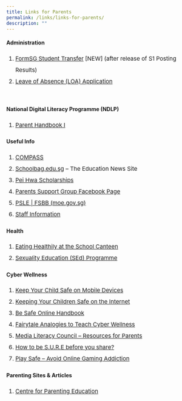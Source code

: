 ```yaml
---
title: Links for Parents
permalink: /links/links-for-parents/
description: ""
---
```

<h4>Administration</h4>

<ol>
<li style="font-size:15px; line-height:2;"><a href="https://form.gov.sg/5fdaf670f80bcd0012506a58" target="_blank" rel="noopener noreferrer">FormSG Student Transfer</a> [NEW] (after release of S1 Posting Results)</li>
	
<li style="font-size:15px; line-height:2;"><a href="https://go.gov.sg/phss-loa-form" target="_blank" rel="noopener noreferrer">Leave of Absence (LOA) Application</a>
<div class="mceTemp">&nbsp;</div>
</li>
</ol>


<h4>National Digital Literacy Programme (NDLP)</h4>

<ol>
<li style="font-size:15px; line-height:2;"><a href="https://drive.google.com/file/d/1yygqA326DclD4cE3ZBkq1xvmH9Cnx9Mc/view?usp=sharing" target="_blank" rel="noopener noreferrer">Parent Handbook I</a></li>
</ol>

<h4>Useful Info</h4>
<ol>
<li style="font-size:15px; line-height:2;"><a href="http://www.moe.gov.sg/compass/" target="_blank" rel="noopener noreferrer">COMPASS</a></li>
<li style="font-size:15px; line-height:2;"><a href="https://www.schoolbag.edu.sg/" target="_blank" rel="noopener noreferrer">Schoolbag.edu.sg</a>&nbsp;&ndash; The Education News Site</li>
<li style="font-size:15px; line-height:2;"><a href="/our-partners/pei-hwa-alumni">Pei Hwa Scholarships</a></li>
<li style="font-size:15px; line-height:2;"><a href="http://www.facebook.com/groups/phss.psg/" target="_blank" rel="noopener noreferrer">Parents Support Group Facebook Page</a></li>
<li style="font-size:15px; line-height:2;"><a href="https://www.moe.gov.sg/microsites/psle-fsbb/index.html" target="_blank" rel="noopener noreferrer" data-saferedirecturl="https://www.google.com/url?q=https://www.moe.gov.sg/microsites/psle-fsbb/index.html&amp;source=gmail&amp;ust=1618903324088000&amp;usg=AFQjCNG_VhpZE7y2YvIk5AKxDbAyrLpcdg">PSLE | FSBB (moe.gov.sg)</a></li>
<li style="font-size:15px; line-height:2;"><a href="/about-us/staff-contact-info/">Staff Information</a></li>
</ol>

<h4>Health</h4>
<ol>
<li style="font-size:15px; line-height:2;"><a href="https://www.healthhub.sg/live-healthy/511/Healthy%20meals%20in%20school" target="_blank" rel="noopener noreferrer">Eating Healthily at the School Canteen</a></li>
<li style="font-size:15px; line-height:2;"><a href="/programmes/sexuality-education/" target="_blank" rel="noopener noreferrer">Sexuality Education (SEd) Programme</a></li>
</ol>

<h4>Cyber Wellness</h4>
<ol>
<li style="font-size:15px; line-height:2;"><a href="https://www.csa.gov.sg/gosafeonline/go-safe-for-me/for-parents/keep-your-child-safe-on-mobile-devices" target="_blank" rel="noopener noreferrer">Keep Your Child Safe on Mobile Devices</a></li>
<li style="font-size:15px; line-height:2;"><a href="https://www.csa.gov.sg/gosafeonline/go-safe-for-me/for-parents/keeping-your-children-safe-on-the-internet" target="_blank" rel="noopener noreferrer">Keeping Your Children Safe on the Internet</a></li>
<li style="font-size:15px; line-height:2;"><a href="https://www.csa.gov.sg/gosafeonline/resources/be-safe-online-handbook" target="_blank" rel="noopener noreferrer">Be Safe Online Handbook</a></li>
<li style="font-size:15px; line-height:2;"><a href="https://www.csa.gov.sg/gosafeonline/go-safe-for-me/for-parents/3-fairy-tale-analogies-for-your-children" target="_blank" rel="noopener noreferrer">Fairytale Analogies to Teach Cyber Wellness</a></li>
<li style="font-size:15px; line-height:2;"><a href="https://www.betterinternet.sg/Resources/Resources-Listing?topic=everything&amp;persona=parents" target="_blank" rel="noopener noreferrer">Media Literacy Council &ndash; Resources for Parents</a></li>
<li style="font-size:15px; line-height:2;"><a href="https://sure.nlb.gov.sg/blog/fake-news/fn0002" target="_blank" rel="noopener noreferrer">How to be S.U.R.E before you share?</a></li>
<li style="font-size:15px; line-height:2;"><a href="https://www.schoolbag.edu.sg/story/play-safe-avoid-online-gaming-addiction" target="_blank" rel="noopener noreferrer">Play Safe &ndash; Avoid Online Gaming Addiction</a></li>
</ol>

<h4>Parenting Sites & Articles</h4>
<ol>
<li style="font-size:15px; line-height:2;"><a href="http://centerforparentingeducation.org/" target="_blank" rel="noopener noreferrer">Centre for Parenting Education</a></li>
</ol>